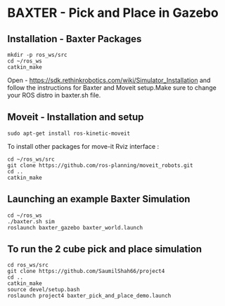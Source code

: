 # BAXTER - Pick and Place in Gazebo
## Installation - Baxter Packages
```
mkdir -p ros_ws/src
cd ~/ros_ws
catkin_make
```

Open - https://sdk.rethinkrobotics.com/wiki/Simulator_Installation and follow the instructions for Baxter and Moveit setup.Make sure to change your ROS distro in baxter.sh file.

## Moveit - Installation and setup
```
sudo apt-get install ros-kinetic-moveit
```
To install other packages for move-it Rviz interface :
```
cd ~/ros_ws/src
git clone https://github.com/ros-planning/moveit_robots.git
cd ..
catkin_make 
```

## Launching an example Baxter Simulation
```
cd ~/ros_ws
./baxter.sh sim
roslaunch baxter_gazebo baxter_world.launch
```

## To run the 2 cube pick and place simulation

```
cd ros_ws/src
git clone https://github.com/SaumilShah66/project4
cd ..
catkin_make
source devel/setup.bash
roslaunch project4 baxter_pick_and_place_demo.launch
```

